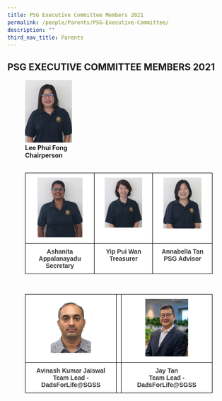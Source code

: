 ```yaml
---
title: PSG Executive Committee Members 2021
permalink: /people/Parents/PSG-Executive-Committee/
description: ""
third_nav_title: Parents
---
```

## PSG EXECUTIVE COMMITTEE MEMBERS 2021


<figure>
<img src="/images/Chairperson.png" style="width:25%"> 
	<figcaption><b>Lee Phui Fong</b><br><b>Chairperson</b>
		
<br>
<br>
	
<style type="text/css">
.tg  {border-collapse:collapse;border-spacing:0;}
.tg td{border-color:black;border-style:solid;border-width:1px;font-family:Arial, sans-serif;font-size:14px;
  overflow:hidden;padding:10px 5px;word-break:normal;}
.tg th{border-color:black;border-style:solid;border-width:1px;font-family:Arial, sans-serif;font-size:14px;
  font-weight:normal;overflow:hidden;padding:10px 5px;word-break:normal;}
.tg .tg-tlx9{background-color:#FFF;color:#333;text-align:center;vertical-align:top}
.tg .tg-apyk{background-color:#FFF;color:#333;font-weight:bold;text-align:center;vertical-align:top}
</style>
<table class="tg">
<thead>
<tr>
    <th class="tg-tlx9"><img src="/images/Secretary.png" style="width:70%"></th>
    <th class="tg-tlx9"><img src="/images/Treasurer.png"
style="width:70%"></th>
    <th class="tg-tlx9"><img src="/images/PSG%20Advisor.png" style="width:70%"></th>
  </tr>
</thead>
<tbody>
  <tr>
    <td class="tg-apyk"><span style="font-weight:bold;background-color:transparent">Ashanita Appalanayadu</span><br>Secretary<br></td>
    <td class="tg-apyk">Yip Pui Wan<br>Treasurer</td>
    <td class="tg-apyk">Annabella Tan<br>PSG Advisor</td>
  </tr>
</tbody>
</table>
	
<br>
	
<style type="text/css">
.tg  {border-collapse:collapse;border-spacing:0;}
.tg td{border-color:black;border-style:solid;border-width:1px;font-family:Arial, sans-serif;font-size:14px;
  overflow:hidden;padding:10px 5px;word-break:normal;}
.tg th{border-color:black;border-style:solid;border-width:1px;font-family:Arial, sans-serif;font-size:14px;
  font-weight:normal;overflow:hidden;padding:10px 5px;word-break:normal;}
.tg .tg-tlx9{background-color:#FFF;color:#333;text-align:center;vertical-align:top}
.tg .tg-apyk{background-color:#FFF;color:#333;font-weight:bold;text-align:center;vertical-align:top}
</style>
<table class="tg">
<thead>
<tr>
    <th class="tg-tlx9"><img src="/images/Team%20Lead%2001.png" style="width:47%"></th>
    <th class="tg-tlx9"></th>
    <th class="tg-tlx9"><img src="/images/Team%20Lead%2002.png" style="width:50%"></th>
  </tr>
</thead>
<tbody>
  <tr>
    <td class="tg-apyk"><span style="font-weight:bold;background-color:transparent">Avinash Kumar Jaiswal</span><br>Team Lead - DadsForLife@SGSS<br></td>
    <td class="tg-apyk"><br></td>
    <td class="tg-apyk">Jay Tan<br>Team Lead - DadsForLife@SGSS</td>
  </tr>
</tbody>
</table>
